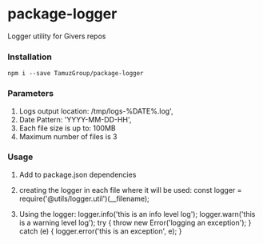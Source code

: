 # package-logger

Logger utility for Givers repos

### Installation
```npm i --save TamuzGroup/package-logger```

### Parameters
1. Logs output location: /tmp/logs-%DATE%.log',
2. Date Pattern: 'YYYY-MM-DD-HH',
3. Each file size is up to: 100MB
4. Maximum number of files is 3

### Usage
1. Add to package.json dependencies

2. creating the logger in each file where it will be used:
const logger = require('@utils/logger.util')(__filename);

3. Using the logger:
logger.info('this is an info level log');
logger.warn('this is a warning level log');
try { throw new Error('logging an exception'); }
catch (e) { logger.error('this is an exception', e); }
